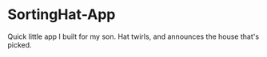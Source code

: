 # SortingHat-App
Quick little app I built for my son.  Hat twirls, and announces the house that's picked.
